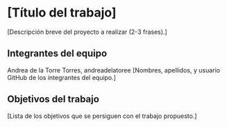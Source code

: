 # [Título del trabajo]

[Descripción breve del proyecto a realizar (2-3 frases).]

## Integrantes del equipo
Andrea de la Torre Torres, andreadelatoree
[Nombres, apellidos, y usuario GitHub de los integrantes del equipo.]

## Objetivos del trabajo

[Lista de los objetivos que se persiguen con el trabajo propuesto.]
